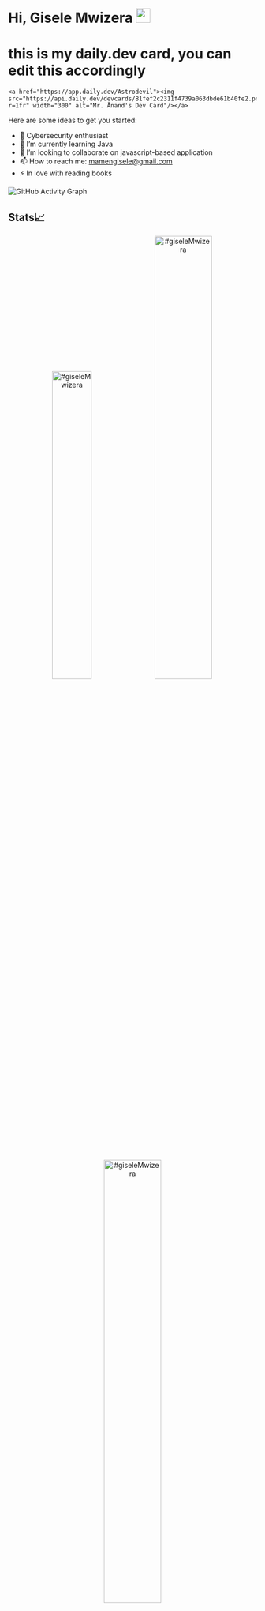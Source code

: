 
# Hi, Gisele Mwizera <img src="https://github.com/TheDudeThatCode/TheDudeThatCode/blob/master/Assets/Hi.gif" width="29px">


# this is my daily.dev card, you can edit this accordingly
    <a href="https://app.daily.dev/Astrodevil"><img src="https://api.daily.dev/devcards/81fef2c2311f4739a063dbde61b40fe2.png?r=1fr" width="300" alt="Mr. Ånand's Dev Card"/></a>
  </td>

</tr>
</table>



Here are some ideas to get you started:

- 🔭 Cybersecurity enthusiast
- 🌱 I’m currently learning Java
- 👯 I’m looking to collaborate on javascript-based application
- 📫 How to reach me: mamengisele@gmail.com
- ⚡ In love with reading books

![GitHub Activity Graph](https://activity-graph.herokuapp.com/graph?username=#giseleMwizera&theme=dracula&hide_border=true)

## Stats📈
<p align="center">
<img width="40%" src="https://github-readme-stats.vercel.app/api/top-langs?username=#giseleMwizera&show_icons=true&theme=dracula&title_color=ff8000&text_color=ffffff&bg_color=6a6a6a&locale=en&layout=compact&hide_border=true" alt="#giseleMwizera" /> 
<img width="48%" src="https://github-readme-stats.vercel.app/api?username=#giseleMwizera&show_icons=true&theme=dracula&title_color=ff8000&text_color=ffffff&bg_color=6a6a6a&locale=en&hide_border=true" alt="#giseleMwizera" />
<img width="48%" src="https://github-readme-streak-stats.herokuapp.com/?user=#giseleMwizera&theme=highcontrast&hide_border=true" alt="#giseleMwizera" />
</p>
